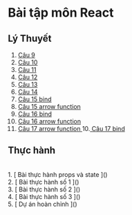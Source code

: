 # Bài tập môn React
## Lý Thuyết
1. [ Câu 9 ](https://codepen.io/NGUYENNHATTIEN31/pen/rNKadBO)
2. [ Câu 10 ](https://codepen.io/NGUYENNHATTIEN31/pen/MWXeoVq?editors=0010)<br>
3. [ Câu 11 ](https://codepen.io/NGUYENNHATTIEN31/pen/poKbrRY?editors=0010)<br>
4. [ Câu 12 ](https://codepen.io/NGUYENNHATTIEN31/pen/poKbrRY?editors=0010)<br>
5. [ Câu 13 ](https://codepen.io/NGUYENNHATTIEN31/pen/xxzgooJ)<br>
4. [ Câu 14 ](https://codepen.io/NGUYENNHATTIEN31/pen/rNKjXVJ)<br>
5. [ Câu 15 bind ](https://codepen.io/NGUYENNHATTIEN31/pen/rNKjXVJ)<br>
6. [ Câu 15 arrow function ](https://codepen.io/NGUYENNHATTIEN31/pen/WNyZXpd)<br>
7. [ Câu 16 bind ](https://codepen.io/NGUYENNHATTIEN31/pen/WNyZXpd)<br>
8. [ Câu 16 arrow function ](https://codepen.io/NGUYENNHATTIEN31/pen/GRGOPzG)<br>
9. [ Câu 17 arrow function ](https://codepen.io/NGUYENNHATTIEN31/pen/zYaWmoY)
10.[ Câu 17 bind ](https://codepen.io/NGUYENNHATTIEN31/pen/JjZLmOR)<br>
## Thực hành
<br>
1. [ Bài thực hành props và state ]()<br>
2. [ Bài thực hành số 1 ]()<br>
3. [ Bài thực hành số 2 ]()<br>
4. [ Bài thực hành số 3 ]()<br>
5. [ Dự án hoàn chỉnh ]()<br>


